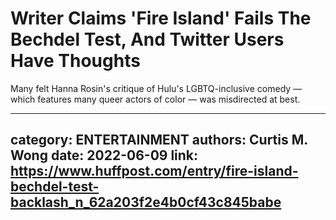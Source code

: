 # Writer Claims 'Fire Island' Fails The Bechdel Test, And Twitter Users Have Thoughts

Many felt Hanna Rosin's critique of Hulu's LGBTQ-inclusive comedy — which features many queer actors of color — was misdirected at best.

---
category: ENTERTAINMENT
authors: Curtis M. Wong
date: 2022-06-09
link: https://www.huffpost.com/entry/fire-island-bechdel-test-backlash_n_62a203f2e4b0cf43c845babe
---

